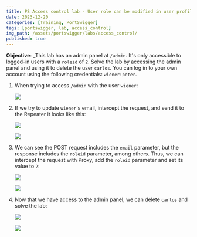 ```yaml
---
title: PS Access control lab - User role can be modified in user profile
date: 2023-12-20
categories: [Training, PortSwigger]
tags: [portswigger, lab, access_control]
img_path: /assets/portswigger/labs/access_control/
published: true
---
```


**Objective**: _This lab has an admin panel at `/admin`. It's only accessible to logged-in users with a `roleid` of `2`. Solve the lab by accessing the admin panel and using it to delete the user `carlos`. You can log in to your own account using the following credentials: `wiener:peter`.

1. When trying to access `/admin` with the user `wiener`:

    ![](lab1_error.png)

2. If we try to update `wiener`'s email, intercept the request, and send it to the Repeater it looks like this:

    ![](lab1_email_update.png)

    ![](lab1_email_update_request.png)

3. We can see the POST request includes the `email` parameter, but the response includes the `roleid` parameter, among others. Thus, we can intercept the request with Proxy, add the `roleid` parameter and set its value to `2`:

    ![](lab1_email_update_intercept.png)

    ![](lab1_admin_panel.png)

4. Now that we have access to the admin panel, we can delete `carlos` and solve the lab:

    ![](lab1_carlos_delete.png)

    ![](lab1_solved.png)